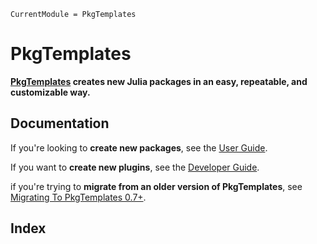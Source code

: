 ```@meta
CurrentModule = PkgTemplates
```

# PkgTemplates

**[PkgTemplates](https://github.com/invenia/PkgTemplates.jl/) creates new Julia packages in an easy, repeatable, and customizable way.**

## Documentation

If you're looking to **create new packages**, see the [User Guide](user.md).

If you want to **create new plugins**, see the [Developer Guide](developer.md).

if you're trying to **migrate from an older version of PkgTemplates**, see [Migrating To PkgTemplates 0.7+](migrating.md).

## Index

```@index
```
